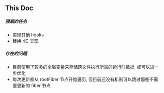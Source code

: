 ## This Doc

##### 预期的任务

-   实现其他 hooks
-   替换 rIC 实现

##### 存在的问题

-   目前使用了较多的全局变量来存储跨文件执行所需的运行时数据, 或可以进一步优化
-   每次更新都从 rootFiber 节点开始遍历, 但目前还没有机制可以跳过那些不需要更新的 fiber 节点
